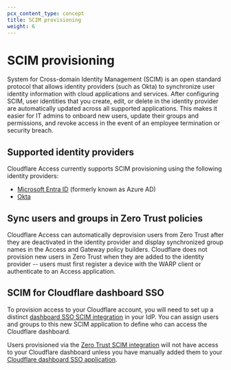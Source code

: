 ```yaml
---
pcx_content_type: concept
title: SCIM provisioning
weight: 6
---
```


# SCIM provisioning

System for Cross-domain Identity Management (SCIM) is an open standard protocol that allows identity providers (such as Okta) to synchronize user identity information with cloud applications and services. After configuring SCIM, user identities that you create, edit, or delete in the identity provider are automatically updated across all supported applications. This makes it easier for IT admins to onboard new users, update their groups and permissions, and revoke access in the event of an employee termination or security breach.

## Supported identity providers

Cloudflare Access currently supports SCIM provisioning using the following identity providers:

- [Microsoft Entra ID](/cloudflare-one/identity/idp-integration/azuread/) (formerly known as Azure AD)
- [Okta](/cloudflare-one/identity/idp-integration/okta/)

## Sync users and groups in Zero Trust policies

Cloudflare Access can automatically deprovision users from Zero Trust after they are deactivated in the identity provider and display synchronized group names in the Access and Gateway policy builders. Cloudflare does not provision new users in Zero Trust when they are added to the identity provider -- users must first register a device with the WARP client or authenticate to an Access application.

## SCIM for Cloudflare dashboard SSO

To provision access to your Cloudflare account, you will need to set up a distinct [dashboard SSO SCIM integration](/fundamentals/setup/account/account-security/scim-setup/) in your IdP. You can assign users and groups to this new SCIM application to define who can access the Cloudflare dashboard.

Users provisioned via the [Zero Trust SCIM integration](#sync-users-and-groups-in-zero-trust-policies) will not have access to your Cloudflare dashboard unless you have manually added them to your [Cloudflare dashboard SSO application](/cloudflare-one/applications/configure-apps/dash-sso-apps/).
